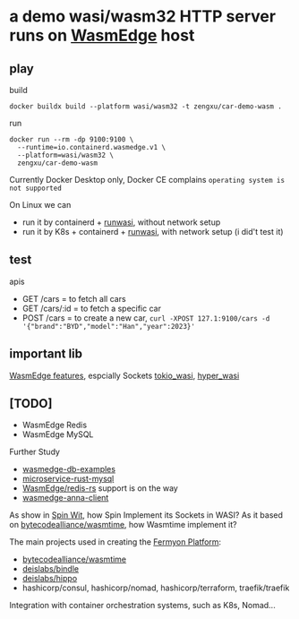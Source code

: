 # a demo wasi/wasm32 HTTP server runs on [WasmEdge](https://github.com/WasmEdge/WasmEdge) host
## play
build
```
docker buildx build --platform wasi/wasm32 -t zengxu/car-demo-wasm .
```
run
```
docker run --rm -dp 9100:9100 \
  --runtime=io.containerd.wasmedge.v1 \
  --platform=wasi/wasm32 \
  zengxu/car-demo-wasm
```
Currently Docker Desktop only, Docker CE complains `operating system is not supported`

On Linux we can 
- run it by containerd + [runwasi](github.com/containerd/runwasi), without network setup
- run it by K8s + containerd + [runwasi](github.com/containerd/runwasi), with network setup (i did't test it)

## test
apis
- GET /cars = to fetch all cars
- GET /cars/:id = to fetch a specific car
- POST /cars = to create a new car, `curl -XPOST 127.1:9100/cars -d '{"brand":"BYD","model":"Han","year":2023}'`

## important lib
[WasmEdge features](https://wasmedge.org/book/en/features/proposals.html), espcially Sockets
[tokio_wasi](https://github.com/WasmEdge/tokio),
[hyper_wasi](https://github.com/WasmEdge/hyper)

## [TODO]
- WasmEdge Redis
- WasmEdge MySQL

Further Study
- [wasmedge-db-examples](https://github.com/WasmEdge/wasmedge-db-examples)
- [microservice-rust-mysql](https://github.com/second-state/microservice-rust-mysql)
- [WasmEdge/redis-rs](https://github.com/WasmEdge/redis-rs) support is on the way
- [wasmedge-anna-client](https://github.com/WasmEdge/wasmedge-anna-client)

As show in [Spin Wit](https://github.com/fermyon/spin/tree/main/wit/ephemeral), how Spin Implement its Sockets in WASI? As it based on [bytecodealliance/wasmtime](https://github.com/bytecodealliance/wasmtime), how Wasmtime implement it?

The main projects used in creating the [Fermyon Platform](https://www.fermyon.dev/open-source):
- [bytecodealliance/wasmtime](https://github.com/bytecodealliance/wasmtime)
- [deislabs/bindle](https://github.com/deislabs/bindle)
- [deislabs/hippo](https://github.com/deislabs/hippo)
- hashicorp/consul, hashicorp/nomad, hashicorp/terraform, traefik/traefik

Integration with container orchestration systems, such as K8s, Nomad...